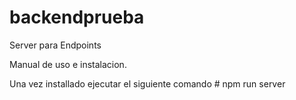 # backendprueba
Server para Endpoints 

Manual de uso e instalacion.


Una vez installado ejecutar el siguiente comando # npm run server
